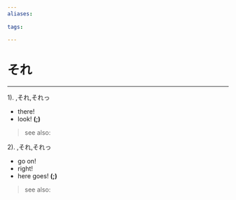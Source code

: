 ```yaml
---
aliases:
    
tags:
    
---
```


# それ
---
1).
,それ,それっ

- there!
- look!
**(;)**
> see also: 
            
2).
,それ,それっ

- go on!
- right!
- here goes!
**(;)**
> see also: 
            